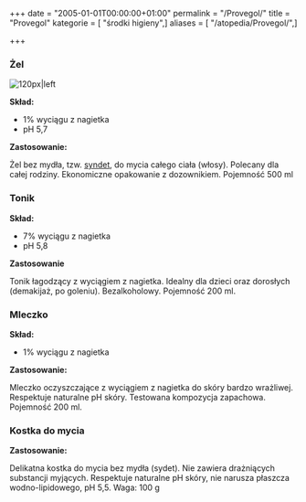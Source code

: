+++
date = "2005-01-01T00:00:00+01:00"
permalink = "/Provegol/"
title = "Provegol"
kategorie = [ "środki higieny",]
aliases = [ "/atopedia/Provegol/",]

+++

### Żel

![](/images/ProvegolZel.jpg "120px|left")

**Skład:**

-   1% wyciągu z nagietka
-   pH 5,7

**Zastosowanie:**

Żel bez mydła, tzw. [syndet](/atopedia/Syndety), do mycia całego ciała (włosy). Polecany dla całej rodziny. Ekonomiczne opakowanie z dozownikiem. Pojemność 500 ml

### Tonik

**Skład:**

-   7% wyciągu z nagietka
-   pH 5,8

**Zastosowanie**

Tonik łagodzący z wyciągiem z nagietka. Idealny dla dzieci oraz dorosłych (demakijaż, po goleniu). Bezalkoholowy. Pojemność 200 ml.

### Mleczko

**Skład:**

-   1% wyciągu z nagietka

**Zastosowanie:**

Mleczko oczyszczające z wyciągiem z nagietka do skóry bardzo wrażliwej. Respektuje naturalne pH skóry. Testowana kompozycja zapachowa. Pojemność 200 ml.

### Kostka do mycia

**Zastosowanie:**

Delikatna kostka do mycia bez mydła (sydet). Nie zawiera drażniących substancji myjących. Respektuje naturalne pH skóry, nie narusza płaszcza wodno-lipidowego, pH 5,5. Waga: 100 g
